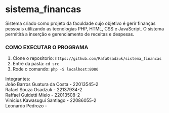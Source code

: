 # sistema_financas
Sistema criado como projeto da faculdade cujo objetivo é gerir finanças pessoais utilizando as tecnologias PHP, HTML, CSS e JavaScript. O sistema permitirá a inserção e gerenciamento de receitas e despesas. 

### COMO EXECUTAR O PROGRAMA
1. Clone o repositorio: `https://github.com/RafaOsadzuk/sistema_financas`
2. Entre da pasta: `cd src` 
3. Rode o comando: `php -S localhost:8080` 

Integrantes: <br>
João Barros Guatura da Costa - 22013545-2<br>
Rafael Souza Osadzuk - 22137934-2<br>
Raffael Guidetti Mielo - 22013508-2<br>
Vinicius Kawasugui Santiago - 22086055-2<br>
Leonardo Pedrozo -<br>
